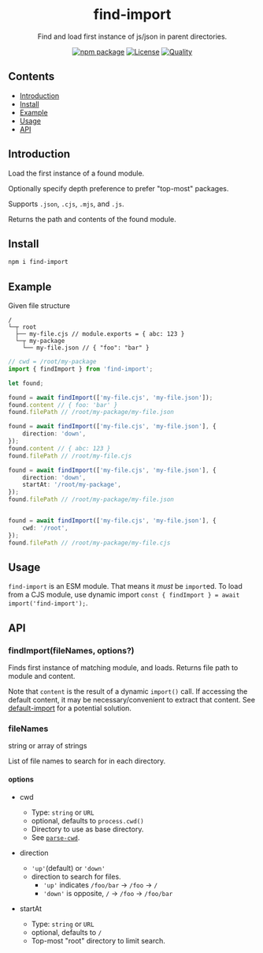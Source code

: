 <div style="text-align:center">

<h1>find-import</h1>
<p>Find and load first instance of js/json in parent directories.</p>

[![npm package](https://badge.fury.io/js/find-import.svg)](https://www.npmjs.com/package/find-import)
[![License](https://img.shields.io/npm/l/find-import.svg)](https://github.com/JacobLey/leyman/blob/main/common/config/publish/LICENSE)
[![Quality](https://img.shields.io/npms-io/quality-score/find-import.svg)](https://github.com/JacobLey/leyman/blob/main/tools/find-import)

</div>

## Contents
- [Introduction](#introduction)
- [Install](#install)
- [Example](#example)
- [Usage](#usage)
- [API](#api)

<a name="Introduction"></a>
## Introduction

Load the first instance of a found module.

Optionally specify depth preference to prefer "top-most" packages.

Supports `.json`, `.cjs`, `.mjs`, and `.js`.

Returns the path and contents of the found module.

<a name="Install"></a>
## Install

```sh
npm i find-import
```

<a name="Example"></a>
## Example

Given file structure
```
/
└─┬ root
  ├── my-file.cjs // module.exports = { abc: 123 }
  └─┬ my-package
    └── my-file.json // { "foo": "bar" }
```

```ts
// cwd = /root/my-package
import { findImport } from 'find-import';

let found;

found = await findImport(['my-file.cjs', 'my-file.json']);
found.content // { foo: 'bar' }
found.filePath // /root/my-package/my-file.json

found = await findImport(['my-file.cjs', 'my-file.json'], {
    direction: 'down',
});
found.content // { abc: 123 }
found.filePath // /root/my-file.cjs

found = await findImport(['my-file.cjs', 'my-file.json'], {
    direction: 'down',
    startAt: '/root/my-package',
});
found.filePath // /root/my-package/my-file.json


found = await findImport(['my-file.cjs', 'my-file.json'], {
    cwd: '/root',
});
found.filePath // /root/my-package/my-file.cjs
```

<a name="Usage"></a>
## Usage

`find-import` is an ESM module. That means it _must_ be `import`ed. To load from a CJS module, use dynamic import `const { findImport } = await import('find-import');`.

<a name="Api"></a>
## API

### findImport(fileNames, options?)

Finds first instance of matching module, and loads. Returns file path to module and content.

Note that `content` is the result of a dynamic `import()` call. If accessing the default content, it may be necessary/convenient to extract that content. See [default-import](https://www.npmjs.com/package/default-import) for a potential solution.

### fileNames

string or array of strings

List of file names to search for in each directory.

#### options

* cwd
  * Type: `string` or `URL`
  * optional, defaults to `process.cwd()`
  * Directory to use as base directory.
  * See [`parse-cwd`](https://www.npmjs.com/package/parse-cwd).

* direction
  * `'up'`(default) or `'down'`
  * direction to search for files.
    * `'up'` indicates `/foo/bar` -> `/foo` -> `/`
    * `'down'` is opposite, `/` -> `/foo` -> `/foo/bar`

* startAt
  * Type: `string` or `URL`
  * optional, defaults to `/`
  * Top-most "root" directory to limit search.

